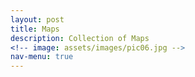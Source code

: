 ```yaml
---
layout: post
title: Maps
description: Collection of Maps 
<!-- image: assets/images/pic06.jpg -->
nav-menu: true
---
```


<head>
    <meta charset="utf-8" />
      <title>About</title>
<script>
function DetectAndServe(){
        window.location.href = "../map";
}
</script>
</head>
<body onload="DetectAndServe()">
</body>
<!--  <div id="main" class="alt">   -->         
<!-- <section id="one" class="tiles">
  
  <article>
    <span class="image">
      <img src="" alt="" />
    </span>
    <header class="major">
      <h3><a href="/buraimioasis.html" class="link">Buraimi Oasis</a></h3>
      <p>Historical neighborhoods of the Buraimi oasis in the early 20th century (featuring number of houses, animals and date palms)</p>
    </header>
  </article>
  <article>
    <span class="image">
      <img src="" alt="" />
    </span>
    <header class="major">
      <h3><a href="/pearling.html" class="link">Protection of the Pearling Industry</a></h3>
      <p>Map of the Gulf, locations of pearling towns and the flag of the protecting entity </p>
    </header>
  </article>
  <article>
    <span class="image">
      <img src="" alt="" />
    </span>
    <header class="major">
      <h3><a href="/wells.html" class="link">Wells on the Qatar Promontory </a></h3>
      <p>Illustrating the depth and quality of wells in the period 1904-1907</p>
    </header>
  </article>
  <article>
    <span class="image">
      <img src="" alt="" />
    </span>
    <header class="major">
      <h3><a href="/dates.html" class="link">Date Palm map</a></h3>
      <p>Quantities of date palms in the Gulf region according to Lorimer</p>
    </header>
  </article> 
  
  
</section> -->

<!--    </div> -->